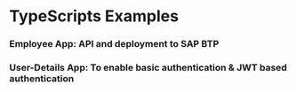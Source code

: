 # TypeScripts Examples
### Employee App: API and deployment to SAP BTP
### User-Details App: To enable basic authentication & JWT based authentication
